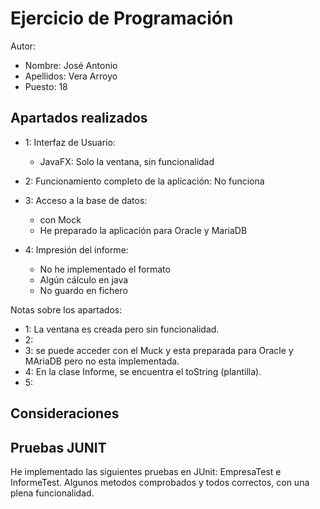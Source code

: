 # Ejercicio de Programación

Autor:

- Nombre: José Antonio
- Apellidos: Vera Arroyo
- Puesto: 18

## Apartados realizados

- 1: Interfaz de Usuario: 
  - JavaFX: Solo la ventana, sin funcionalidad
  
- 2: Funcionamiento completo de la aplicación: No funciona
- 3: Acceso a la base de datos: 
  - con Mock
  - He preparado la aplicación para Oracle y MariaDB 
- 4: Impresión del informe: 
  - No he implementado el formato
  - Algún cálculo en java
  - No guardo en fichero

Notas sobre los apartados:

- 1: La ventana es creada pero sin funcionalidad.
- 2:
- 3: se puede acceder con el Muck y esta preparada para Oracle y MAriaDB pero no esta implementada.
- 4: En la clase Informe, se encuentra el toString (plantilla).
- 5:

## Consideraciones

## Pruebas JUNIT

He implementado las siguientes pruebas en JUnit: EmpresaTest e InformeTest. Algunos metodos comprobados y todos correctos, con una plena funcionalidad.

